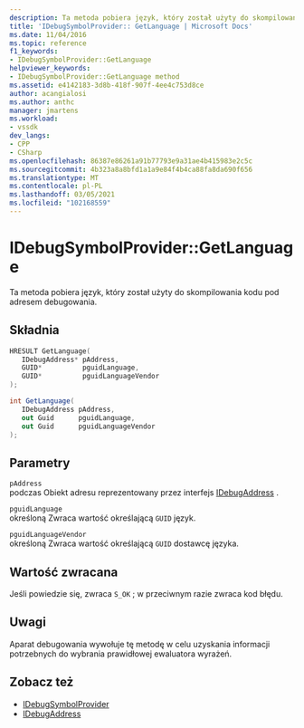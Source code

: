 ```yaml
---
description: Ta metoda pobiera język, który został użyty do skompilowania kodu pod adresem debugowania.
title: 'IDebugSymbolProvider:: GetLanguage | Microsoft Docs'
ms.date: 11/04/2016
ms.topic: reference
f1_keywords:
- IDebugSymbolProvider::GetLanguage
helpviewer_keywords:
- IDebugSymbolProvider::GetLanguage method
ms.assetid: e4142183-3d8b-418f-907f-4ee4c753d8ce
author: acangialosi
ms.author: anthc
manager: jmartens
ms.workload:
- vssdk
dev_langs:
- CPP
- CSharp
ms.openlocfilehash: 86387e86261a91b77793e9a31ae4b415983e2c5c
ms.sourcegitcommit: 4b323a8a8bfd1a1a9e84f4b4ca88fa8da690f656
ms.translationtype: MT
ms.contentlocale: pl-PL
ms.lasthandoff: 03/05/2021
ms.locfileid: "102168559"
---
```

# <a name="idebugsymbolprovidergetlanguage"></a>IDebugSymbolProvider::GetLanguage
Ta metoda pobiera język, który został użyty do skompilowania kodu pod adresem debugowania.

## <a name="syntax"></a>Składnia

```cpp
HRESULT GetLanguage( 
   IDebugAddress* pAddress,
   GUID*          pguidLanguage,
   GUID*          pguidLanguageVendor
);
```

```csharp
int GetLanguage(
   IDebugAddress pAddress,
   out Guid      pguidLanguage,
   out Guid      pguidLanguageVendor
);
```

## <a name="parameters"></a>Parametry
`pAddress`\
podczas Obiekt adresu reprezentowany przez interfejs [IDebugAddress](../../../extensibility/debugger/reference/idebugaddress.md) .

`pguidLanguage`\
określoną Zwraca wartość określającą `GUID` język.

`pguidLanguageVendor`\
określoną Zwraca wartość określającą `GUID` dostawcę języka.

## <a name="return-value"></a>Wartość zwracana
 Jeśli powiedzie się, zwraca `S_OK` ; w przeciwnym razie zwraca kod błędu.

## <a name="remarks"></a>Uwagi
 Aparat debugowania wywołuje tę metodę w celu uzyskania informacji potrzebnych do wybrania prawidłowej ewaluatora wyrażeń.

## <a name="see-also"></a>Zobacz też
- [IDebugSymbolProvider](../../../extensibility/debugger/reference/idebugsymbolprovider.md)
- [IDebugAddress](../../../extensibility/debugger/reference/idebugaddress.md)
